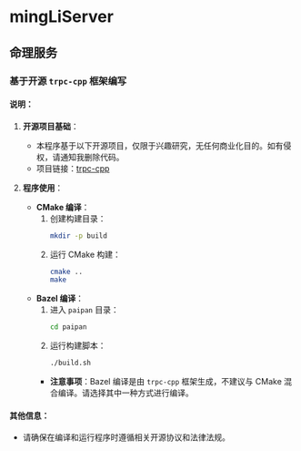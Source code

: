 # mingLiServer

## 命理服务

### 基于开源 `trpc-cpp` 框架编写

#### 说明：
1. **开源项目基础**：
   - 本程序基于以下开源项目，仅限于兴趣研究，无任何商业化目的。如有侵权，请通知我删除代码。
   - 项目链接：[trpc-cpp](https://github.com/trpc-group/trpc-cpp.git)

2. **程序使用**：
   - **CMake 编译**：
      1. 创建构建目录：
         ```bash
         mkdir -p build
         ```
      2. 运行 CMake 构建：
         ```bash
         cmake ..
         make
         ```
   - **Bazel 编译**：
      1. 进入 `paipan` 目录：
         ```bash
         cd paipan
         ```
      2. 运行构建脚本：
         ```bash
         ./build.sh
         ```
      - **注意事项**：Bazel 编译是由 `trpc-cpp` 框架生成，不建议与 CMake 混合编译。请选择其中一种方式进行编译。

#### 其他信息：
- 请确保在编译和运行程序时遵循相关开源协议和法律法规。